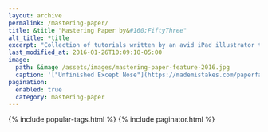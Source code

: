 ```yaml
---
layout: archive
permalink: /mastering-paper/
title: &title "Mastering Paper by&#160;FiftyThree"
alt_title: *title
excerpt: "Collection of tutorials written by an avid iPad illustrator to help you master [Paper by FiftyThree](http://www.fiftythree.com/paper)."
last_modified_at: 2016-01-26T10:09:10-05:00
image: 
  path: &image /assets/images/mastering-paper-feature-2016.jpg
  caption: '["Unfinished Except Nose"](https://mademistakes.com/paperfaces/myriam-j-portrait/) sketched with Pencil by FiftyThree'
pagination: 
  enabled: true
  category: mastering-paper
---
```


{% include popular-tags.html %}
{% include paginator.html %}
